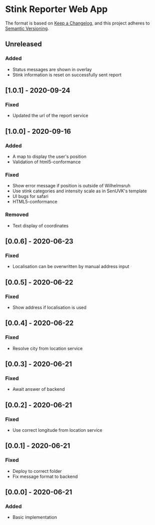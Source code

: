 # Stink Reporter Web App

The format is based on [Keep a Changelog](https://keepachangelog.com/en/1.0.0/),
and this project adheres to [Semantic Versioning](https://semver.org/spec/v2.0.0.html).

## Unreleased

### Added

- Status messages are shown in overlay
- Stink information is reset on successfully sent report

## [1.0.1] - 2020-09-24

### Fixed

- Updated the url of the report service

## [1.0.0] - 2020-09-16

### Added

- A map to display the user's position
- Validation of html5-conformance

### Fixed

- Show error message if position is outside of Wilhelmsruh
- Use stink categories and intensity scale as in SenUVK's template
- UI bugs for safari
- HTML5-conformance

### Removed

- Text display of coordinates

## [0.0.6] - 2020-06-23

### Fixed

- Localisation can be overwritten by manual address input

## [0.0.5] - 2020-06-22

### Fixed

- Show address if localisation is used

## [0.0.4] - 2020-06-22

### Fixed

- Resolve city from location service

## [0.0.3] - 2020-06-21

### Fixed

- Await answer of backend

## [0.0.2] - 2020-06-21

### Fixed

- Use correct longitude from location service

## [0.0.1] - 2020-06-21

### Fixed

- Deploy to correct folder
- Fix message format to backend

## [0.0.0] - 2020-06-21

### Added

- Basic implementation
